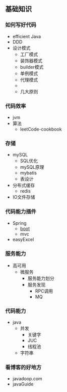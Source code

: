 ## 基础知识

### 如何写好代码

- efficient Java
- DDD
- 设计模式
  - 工厂模式
  - 装饰器模式
  - builder模式
  - 单例模式
  - 代理模式
  - 
  - 几大原则

### 代码效率

- jvm
- 算法
  - leetCode-cookbook

### 存储

- mySQL
  - SQL优化
  - mySQL原理
  - mybatis
  - 表设计
- 分布式缓存
  - redis
- IO文件存储

### 代码能力插件

- Spring
  - [boot](\selfMd\src\note\java\java基础\springBoot.md)
  - mvc
- easyExcel

### 服务能力

- 高可用
  - 微服务
    - 服务能力划分
    - 服务发现
      - RPC调用
      - MQ



### 代码能力

- java
  - 并发
    - 关键字
    - JUC
    - 线程池
  - 字符串

### 看博客的好地方

- javadoop.com
- javaGuide